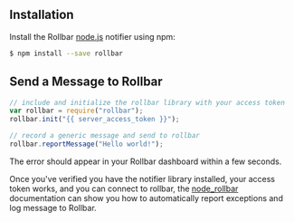 ## Installation

Install the Rollbar [node.js](https://github.com/rollbar/node_rollbar) notifier using npm:

```bash
$ npm install --save rollbar
```
## Send a Message to Rollbar

```javascript
// include and initialize the rollbar library with your access token
var rollbar = require("rollbar");
rollbar.init("{{ server_access_token }}");

// record a generic message and send to rollbar
rollbar.reportMessage("Hello world!");
```

The error should appear in your Rollbar dashboard within a few seconds.

Once you've verified you have the notifier library installed, your access token works,
and you can connect to rollbar, the [node_rollbar](https://github.com/rollbar/node_rollbar)
documentation can show you how to automatically report exceptions and log message to Rollbar.
